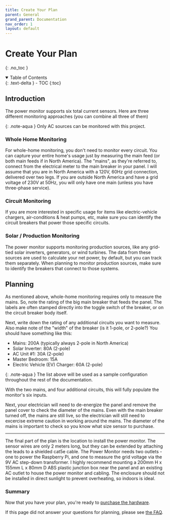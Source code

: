 ```yaml
---
title: Create Your Plan
parent: General
grand_parent: Documentation
nav_order: 1
layout: default
---
```


# Create Your Plan
{: .no_toc }

<details open markdown="block">
<summary>Table of Contents</summary>
{: .text-delta }
- TOC
{:toc}
</details>


## Introduction

The power monitor supports six total current sensors. Here are three different monitoring approaches (you can combine all three of them)

{: .note-aqua }
Only AC sources can be monitored with this project.

### Whole Home Monitoring

For whole-home monitoring, you don't need to monitor every circuit. You can capture your entire home's usage just by measuring the main feed (or both main feeds if in North America). The "mains", as they're referred to, connect from the electrical meter to the main breaker in your panel.  I will assume that you are in North America with a 120V, 60Hz grid connection, delivered over two legs.  If you are outside North America and have a grid voltage of 230V at 50Hz, you will only have one main (unless you have three-phase service).


### Circuit Monitoring

If you are more interested in specific usage for items like electric-vehicle chargers, air-conditions & heat pumps, etc, make sure you can identify the circuit breakers that power those specific circuits. 


### Solar / Production Monitoring

The power monitor supports monitoring production sources, like any grid-tied solar inverters, generators, or wind turbines. The data from these sources are used to calculate your net power, by default, but you can track them separately.  When planning to monitor production sources, make sure to identify the breakers that connect to those systems.


## Planning
As mentioned above, whole-home monitoring requires only to measure the mains.  So, note the rating of the big main breaker that feeds the panel. The labels are often stamped directly into the toggle switch of the breaker, or on the circuit breaker body itself.

Next, write down the rating of any additional circuits you want to measure.  Also make note of the "width" of the breaker (is it 1-pole, or 2-pole?) You should have something like this:

* Mains: 200A (typically always 2-pole in North America)
* Solar Inverter: 80A (2-pole)
* AC Unit #1:     30A (2-pole)
* Master Bedroom: 15A
* Electric Vehicle (EV) Charger:  60A (2-pole)

{: .note-aqua }
The list above will be used as a sample configuration throughout the rest of the documentation.

With the two mains, and four additional circuits, this will fully populate the monitor's six inputs.

Next, your electrician will need to de-energize the panel and remove the panel cover to check the diameter of the mains.  Even with the main breaker turned off, the mains are still live, so the electrician will still need to excercise extreme caution in working around the mains.  The diameter of the mains is important to check so you know what size sensor to purchase.

---

The final part of the plan is the location to install the power monitor.  The sensor wires are only 2 meters long, but they can be extended by attaching the leads to a shielded cat5e cable.  The Power Monitor needs two outlets - one to power the Raspberry Pi, and one to measure the grid voltage via the 9V AC step-down transformer.  I highly recommend mounting a 200mm H x 155mm L x 80mm D ABS plastic junction box near the panel and an existing AC outlet to house the power monitor and cabling.  The enclosure should not be installed in direct sunlight to prevent overheating, so indoors is ideal.

### Summary

Now that you have your plan, you're ready to [purchase the hardware](./acquire-the-hardware.html).

If this page did not answer your questions for planning, please see [the FAQ]({{site.baseurl}}/FAQ).
